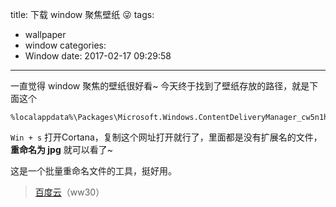 title: 下载 window 聚焦壁纸 😜
tags:
  - wallpaper
  - window
categories:
  - Window
date: 2017-02-17 09:29:58
---

一直觉得 window 聚焦的壁纸很好看~ 
今天终于找到了壁纸存放的路径，就是下面这个

```
%localappdata%\Packages\Microsoft.Windows.ContentDeliveryManager_cw5n1h2txyewy\LocalState\Assets
```

`Win + s` 打开Cortana，复制这个网址打开就行了，里面都是没有扩展名的文件，**重命名为 jpg** 就可以看了~



这是一个批量重命名文件的工具，挺好用。 

> [百度云](http://pan.baidu.com/s/1jH71JRg)（ww30）

